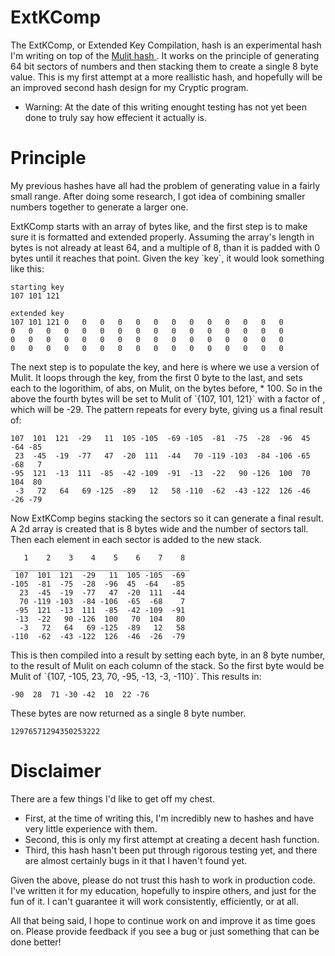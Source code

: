 # ExtKComp

<p>
    The ExtKComp, or Extended Key Compilation, hash is an experimental hash I'm writing on top of the <a href="../Mulit/README.md"> Mulit hash </a>. It works on the principle of generating 64 bit sectors of numbers and then stacking them to create a single 8 byte value. This is my first attempt at a more reallistic hash, and hopefully will be an improved second hash design for my Cryptic program.
</p>

* Warning:  At the date of this writing enought testing has not yet been done to truly say how effecient it actually is.

# Principle

<p>
    My previous hashes have all had the problem of generating value in a fairly small range. After doing some research, I got idea of combining smaller numbers together to generate a larger one.
</p>

<p>
    ExtKComp starts with an array of bytes like, and the first step is to make sure it is formatted and extended properly. Assuming the array's length in bytes is not already at least 64, and a multiple of 8, than it is padded with 0 bytes until it reaches that point. Given the key `key`, it would look something like this:
</p>

```
starting key
107 101 121
```
```
extended key
107 101 121 0   0   0   0   0   0   0   0   0   0   0   0   0
0   0   0   0   0   0   0   0   0   0   0   0   0   0   0   0
0   0   0   0   0   0   0   0   0   0   0   0   0   0   0   0
0   0   0   0   0   0   0   0   0   0   0   0   0   0   0   0
```

<p> 
    The next step is to populate the key, and here is where we use a version of Mulit. It loops through the key, from the first 0 byte to the last, and sets each to the logorithim, of abs, on Mulit, on the bytes before, * 100. So in the above the fourth bytes will be set to Mulit of `{107, 101, 121}` with a factor of , which will be -29. The pattern repeats for every byte, giving us a final result of:
</p>

```
107  101  121  -29   11  105 -105  -69 -105  -81  -75  -28  -96  45  -64 -85
 23  -45  -19  -77   47  -20  111  -44   70 -119 -103  -84 -106 -65  -68   7
-95  121  -13  111  -85  -42 -109  -91  -13  -22   90 -126  100  70  104  80 
 -3   72   64   69 -125  -89   12   58 -110  -62  -43 -122  126 -46  -26 -79
```

<p>
    Now ExtKComp begins stacking the sectors so it can generate a final result. A 2d array is created that is 8 bytes wide and the number of sectors tall. Then each element in each sector is added to the new stack.
</p>

```
   1    2    3    4    5    6    7    8
________________________________________
 107  101  121  -29   11  105 -105  -69
-105  -81  -75  -28  -96  45  -64   -85
  23  -45  -19  -77   47  -20  111  -44  
  70 -119 -103  -84 -106  -65  -68    7
 -95  121  -13  111  -85  -42 -109  -91
 -13  -22   90 -126  100   70  104   80 
  -3   72   64   69 -125  -89   12   58
-110  -62  -43 -122  126  -46  -26  -79
```

<p>
    This is then compiled into a result by setting each byte, in an 8 byte number, to the result of Mulit on each column of the stack. So the first byte would be Mulit of `{107, -105, 23, 70, -95, -13, -3, -110}`. This results in:
</p>

```
-90  28  71 -30 -42  10  22 -76
```

<p>
    These bytes are now returned as a single 8 byte number. 
</p>

```
12976571294350253222
```

# Disclaimer

<p>
    There are a few things I'd like to get off my chest.
</p>

* First, at the time of writing this, I'm incredibly new to hashes and have very little experience with them. 
* Second, this is only my first attempt at creating a decent hash function.
* Third, this hash hasn't been put through rigorous testing yet, and there are almost certainly bugs in it that I haven't found yet.

<p>
    Given the above, please do not trust this hash to work in production code. I've written it for my education, hopefully to inspire others, and just for the fun of it. I can't guarantee it will work consistently, efficiently, or at all.
</p>

<p>
    All that being said, I hope to continue work on and improve it as time goes on. Please provide feedback if you see a bug or just something that can be done better!
</p>

